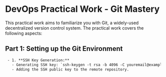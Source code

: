 # DevOps Practical Work - Git Mastery
This practical work aims to familiarize you with Git, a widely-used decentralized version control system. The practical work covers the following aspects:
## Part 1: Setting up the Git Environment
```diff
 - 1. **SSH Key Generation:**
   - Generating SSH key: `ssh-keygen -t rsa -b 4096 -C youremail@example.com`
   - Adding the SSH public key to the remote repository.


